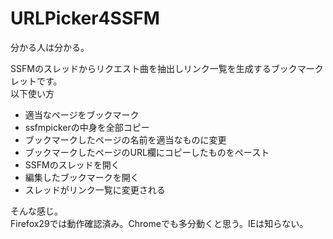 # URLPicker4SSFM
分かる人は分かる。

SSFMのスレッドからリクエスト曲を抽出しリンク一覧を生成するブックマークレットです。  
以下使い方
* 適当なページをブックマーク
* ssfmpickerの中身を全部コピー
* ブックマークしたページの名前を適当なものに変更
* ブックマークしたページのURL欄にコピーしたものをペースト
* SSFMのスレッドを開く
* 編集したブックマークを開く
* スレッドがリンク一覧に変更される

そんな感じ。  
Firefox29では動作確認済み。Chromeでも多分動くと思う。IEは知らない。

